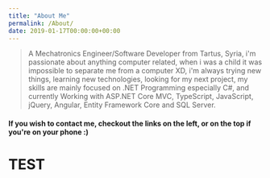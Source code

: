 ```yaml
---
title: "About Me"
permalink: /About/
date: 2019-01-17T00:00:00+00:00
---
```


>A Mechatronics Engineer/Software Developer from Tartus, Syria, i'm passionate about anything computer related,
when i was a child it was impossible to separate me from a computer XD, i'm always trying new things, learning new
technologies, looking for my next project, my skills are mainly focused on .NET Programming especially C#, and currently
Working with ASP.NET Core MVC, TypeScript, JavaScript, jQuery, Angular, Entity Framework Core and SQL Server.

#### If you wish to contact me, checkout the links on the left, or on the top if you're on your phone :)

<link rel="stylesheet" href="https://stackpath.bootstrapcdn.com/bootstrap/4.3.1/css/bootstrap.min.css"
    integrity="sha384-ggOyR0iXCbMQv3Xipma34MD+dH/1fQ784/j6cY/iJTQUOhcWr7x9JvoRxT2MZw1T" crossorigin="anonymous">

<div class="container">
    <div class="row">
        <div class="col-12 col-sm-6 col-md-4">
            <h1>TEST</h1>
        </div>
    </div>
</div>